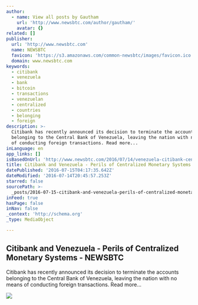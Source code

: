 ```yaml
---
author:
  - name: View all posts by Gautham
    url: 'http://www.newsbtc.com/author/gautham/'
    avatar: {}
related: []
publisher:
  url: 'http://www.newsbtc.com'
  name: NEWSBTC
  favicon: 'https://s3.amazonaws.com/common-newsbtc/images/favicon.ico'
  domain: www.newsbtc.com
keywords:
  - citibank
  - venezuela
  - bank
  - bitcoin
  - transactions
  - venezuelan
  - centralized
  - countries
  - belonging
  - foreign
description: >-
  Citibank has recently announced its decision to terminate the accounts
  belonging to the Central Bank of Venezuela, leaving the nation with no means
  of conducting foreign transactions. Read more...
inLanguage: en
app_links: []
isBasedOnUrl: 'http://www.newsbtc.com/2016/07/14/venezuela-citibank-centralized-systems/'
title: Citibank and Venezuela - Perils of Centralized Monetary Systems - NEWSBTC
datePublished: '2016-07-15T04:17:35.642Z'
dateModified: '2016-07-14T20:45:57.253Z'
starred: false
sourcePath: >-
  _posts/2016-07-15-citibank-and-venezuela-perils-of-centralized-monetary-syst.md
inFeed: true
hasPage: false
inNav: false
_context: 'http://schema.org'
_type: MediaObject

---
```

<article style=""><h1>Citibank and Venezuela - Perils of Centralized Monetary Systems - NEWSBTC</h1><p>Citibank has recently announced its decision to terminate the accounts belonging to the Central Bank of Venezuela, leaving the nation with no means of conducting foreign transactions. Read more...</p><img src="http://s3.amazonaws.com/main-newsbtc-images/2016/03/24092709/shutterstock_304079975.jpg" /></article>